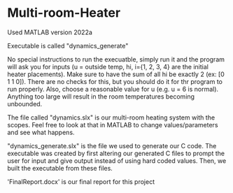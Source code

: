 # Multi-room-Heater

Used MATLAB version 2022a

Executable is called "dynamics_generate"

No special instructions to run the execuatble, simply run it and the program will ask you for inputs (u = outside temp, hi, i={1, 2, 3, 4} are the initial heater placements). Make sure to have the sum of all hi be exactly 2 (ex: [0 1 1 0]). There are no checks for this, but you should do it for thr program to run properly. Also, choose a reasonable value for u (e.g. u = 6 is normal). Anything too large will result in the room temperatures becoming unbounded.

The file called "dynamics.slx" is our multi-room heating system with the scopes. Feel free to look at that in MATLAB to change values/parameters and see what happens.

"dynamics_generate.slx" is the file we used to generate our C code. The executable was created by first altering our generated C files to prompt the user for input and give output instead of using hard coded values. Then, we built the executable from these files.

'FinalReport.docx' is our final report for this project
